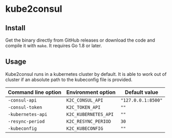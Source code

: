 kube2consul
===========

Install
-------

Get the binary directly from GitHub releases or download the code and compile it with `make`. It requires Go 1.8 or later.


Usage
-----
Kube2consul runs in a kubernetes cluster by default. It is able to work out of cluster if an absolute path to the kubeconfig file is provided.

| Command line option | Environment option   | Default value             |
| ------------------- | -------------------- | ------------------------- |
| `-consul-api`       | `K2C_CONSUL_API`     | `"127.0.0.1:8500"`        |
| `-consul-token`     | `K2C_TOKEN_API`      | `""`                      |
| `-kubernetes-api`   | `K2C_KUBERNETES_API` | `""`                      |
| `-resync-period`    | `K2C_RESYNC_PERIOD`  | `30`                      |
| `-kubeconfig`       | `K2C_KUBECONFIG`     | `""`                      |
